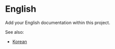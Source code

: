 # English

Add your English documentation within this project.

See also:
  - [Korean](../ko/README.md)
